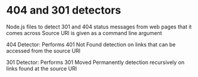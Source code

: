 # 404 and 301 detectors
Node.js files to detect 301 and 404 status messages from web pages that it comes across
Source URl is given as a command line argument 

404 Detector:
  Performs 401 Not Found detection on links that can be accessed from the source URl
  
301 Detector:
  Performs 301 Moved Permanently detection recursively on links found at the source URl 
